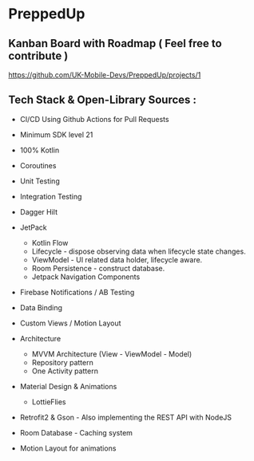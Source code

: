 # PreppedUp

## Kanban Board with Roadmap ( Feel free to contribute ) 

https://github.com/UK-Mobile-Devs/PreppedUp/projects/1

##

## Tech Stack & Open-Library Sources : 
+ CI/CD Using Github Actions for Pull Requests
+ Minimum SDK level 21
+ 100% Kotlin  
+ Coroutines
+ Unit Testing
+ Integration Testing
+ Dagger Hilt
+ JetPack
   + Kotlin Flow 
   + Lifecycle - dispose observing data when lifecycle state changes.
   + ViewModel - UI related data holder, lifecycle aware.
   + Room Persistence - construct database.
   + Jetpack Navigation Components
+ Firebase Notifications / AB Testing
+ Data Binding
+ Custom Views / Motion Layout
+ Architecture
   + MVVM Architecture (View - ViewModel - Model)
   + Repository pattern
   + One Activity pattern

+ Material Design & Animations
   + LottieFlies
  
+ Retrofit2 & Gson - Also implementing the REST API with NodeJS
+ Room Database - Caching system
+ Motion Layout for animations
